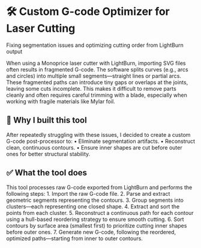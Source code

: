 # 🛠️ Custom G-code Optimizer for Laser Cutting

Fixing segmentation issues and optimizing cutting order from LightBurn output

When using a Monoprice laser cutter with LightBurn, importing SVG files often results in fragmented G-code. The software splits curves (e.g., arcs and circles) into multiple small segments—straight lines or partial arcs. These fragmented paths can introduce tiny gaps or overlaps at the joints, leaving some cuts incomplete. This makes it difficult to remove parts cleanly and often requires careful trimming with a blade, especially when working with fragile materials like Mylar foil.

## 🔧 Why I built this tool

After repeatedly struggling with these issues, I decided to create a custom G-code post-processor to:
	•	Eliminate segmentation artifacts.
	•	Reconstruct clean, continuous contours.
	•	Ensure inner shapes are cut before outer ones for better structural stability.

## ✅ What the tool does

This tool processes raw G-code exported from LightBurn and performs the following steps:
	1.	Import the raw G-code file.
	2.	Parse and extract geometric segments representing the contours.
	3.	Group segments into clusters—each representing one closed shape.
	4.	Extract and sort the points from each cluster.
	5.	Reconstruct a continuous path for each contour using a hull-based reordering strategy to ensure smooth cutting.
	6.	Sort contours by surface area (smallest first) to prioritize cutting inner shapes before outer ones.
	7.	Generate new G-code, following the reordered, optimized paths—starting from inner to outer contours.

